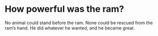 # How powerful was the ram?

No animal could stand before the ram. None could be rescued from the ram’s hand. He did whatever he wanted, and he became great.
